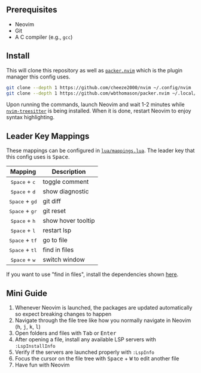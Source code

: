 ## Prerequisites
- Neovim
- Git
- A C compiler (e.g., `gcc`)

## Install
This will clone this repository as well as [`packer.nvim`](https://github.com/wbthomason/packer.nvim) which is the plugin manager this config uses.
```bash
git clone --depth 1 https://github.com/cheeze2000/nvim ~/.config/nvim
git clone --depth 1 https://github.com/wbthomason/packer.nvim ~/.local/share/nvim/site/pack/packer/start/packer.nvim
```
Upon running the commands, launch Neovim and wait 1-2 minutes while [`nvim-treesitter`](https://github.com/nvim-treesitter/nvim-treesitter) is being installed.
When it is done, restart Neovim to enjoy syntax highlighting.

## Leader Key Mappings
These mappings can be configured in [`lua/mappings.lua`](lua/mappings.lua).
The leader key that this config uses is <kbd>Space</kbd>.

| Mapping                          | Description        |
| :-:                              | -                  |
| <kbd>Space</kbd> + <kbd>c</kbd>  | toggle comment     |
| <kbd>Space</kbd> + <kbd>d</kbd>  | show diagnostic    |
| <kbd>Space</kbd> + <kbd>gd</kbd> | git diff           |
| <kbd>Space</kbd> + <kbd>gr</kbd> | git reset          |
| <kbd>Space</kbd> + <kbd>h</kbd>  | show hover tooltip |
| <kbd>Space</kbd> + <kbd>l</kbd>  | restart lsp        |
| <kbd>Space</kbd> + <kbd>tf</kbd> | go to file         |
| <kbd>Space</kbd> + <kbd>tl</kbd> | find in files      |
| <kbd>Space</kbd> + <kbd>w</kbd>  | switch window      |

If you want to use "find in files", install the dependencies shown [here](https://github.com/nvim-telescope/telescope.nvim#suggested-dependencies).

## Mini Guide
1. Whenever Neovim is launched, the packages are updated automatically so expect breaking changes to happen
1. Navigate through the file tree like how you normally navigate in Neovim (<kbd>h</kbd>, <kbd>j</kbd>, <kbd>k</kbd>, <kbd>l</kbd>)
1. Open folders and files with <kbd>Tab</kbd> or <kbd>Enter</kbd>
1. After opening a file, install any available LSP servers with `:LspInstallInfo`
1. Verify if the servers are launched properly with `:LspInfo`
1. Focus the cursor on the file tree with <kbd>Space</kbd> + <kbd>W</kbd> to edit another file
1. Have fun with Neovim
